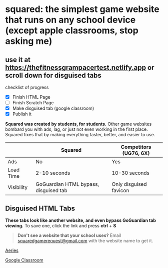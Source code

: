 # squared: the simplest game website that runs on any school device (except apple classrooms, stop asking me)
## use it at https://thefitnessgrampacertest.netlify.app or scroll down for disguised tabs

checklist of progress
 - [X] Finish HTML Page
 - [ ] Finish Scratch Page
 - [X] Make disguised tab (google classroom)
 - [X] Publish it

**Squared was created by students, for students.**
Other game websites bombard you with ads, lag, or just not even working in the first place.
Squared fixes that by making everything faster, better, and easier to use.

| |Squared|Competitors (UG76, 6X)|
|----------------|-------------------------------|-----------------------------|
|Ads|No|Yes|
|Load Time|2-10 seconds|10-30 seconds|
|Visibility|GoGuardian HTML bypass, disguised tab|Only disguised favicon|

## Disguised HTML Tabs
**These tabs look like another website, and even bypass GoGuardian tab viewing.**
To save one, click the link and press **ctrl** + **S**

> **Don't see a website that your school uses?** Email squaredgamerequest@gmail.com with the website name to get it.

[Aeries](https://raw.githubusercontent.com/huskey404/squared/main/downloads/aeries.html)

[Google Classroom](https://raw.githubusercontent.com/huskey404/squared/main/downloads/googleclassroom.html)
